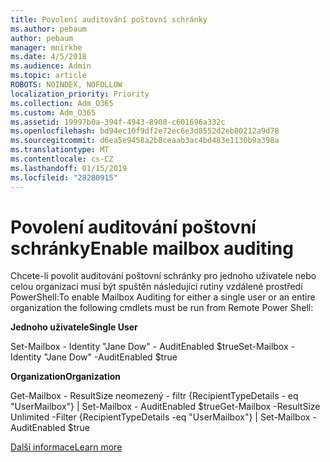 ```yaml
---
title: Povolení auditování poštovní schránky
ms.author: pebaum
author: pebaum
manager: mnirkhe
ms.date: 4/5/2018
ms.audience: Admin
ms.topic: article
ROBOTS: NOINDEX, NOFOLLOW
localization_priority: Priority
ms.collection: Adm_O365
ms.custom: Adm_O365
ms.assetid: 19997b0a-394f-4943-8908-c601696a332c
ms.openlocfilehash: bd94ec10f9df2e72ec6e3d8552d2eb80212a9d78
ms.sourcegitcommit: d6ea5e9458a2b8ceaab3ac4bd483e1130b9a398a
ms.translationtype: MT
ms.contentlocale: cs-CZ
ms.lasthandoff: 01/15/2019
ms.locfileid: "28280915"
---
```

# <a name="enable-mailbox-auditing"></a><span data-ttu-id="5a825-102">Povolení auditování poštovní schránky</span><span class="sxs-lookup"><span data-stu-id="5a825-102">Enable mailbox auditing</span></span>

<span data-ttu-id="5a825-103">Chcete-li povolit auditování poštovní schránky pro jednoho uživatele nebo celou organizaci musí být spuštěn následující rutiny vzdálené prostředí PowerShell:</span><span class="sxs-lookup"><span data-stu-id="5a825-103">To enable Mailbox Auditing for either a single user or an entire organization the following cmdlets must be run from Remote Power Shell:</span></span>
  
 <span data-ttu-id="5a825-104">**Jednoho uživatele**</span><span class="sxs-lookup"><span data-stu-id="5a825-104">**Single User**</span></span>
  
<span data-ttu-id="5a825-105">Set-Mailbox - Identity "Jane Dow" - AuditEnabled $true</span><span class="sxs-lookup"><span data-stu-id="5a825-105">Set-Mailbox -Identity "Jane Dow" -AuditEnabled $true</span></span>
  
 <span data-ttu-id="5a825-106">**Organization**</span><span class="sxs-lookup"><span data-stu-id="5a825-106">**Organization**</span></span>
  
<span data-ttu-id="5a825-107">Get-Mailbox - ResultSize neomezený - filtr {RecipientTypeDetails - eq "UserMailbox"} | Set-Mailbox - AuditEnabled $true</span><span class="sxs-lookup"><span data-stu-id="5a825-107">Get-Mailbox -ResultSize Unlimited -Filter {RecipientTypeDetails -eq "UserMailbox"} | Set-Mailbox -AuditEnabled $true</span></span>
  
[<span data-ttu-id="5a825-108">Další informace</span><span class="sxs-lookup"><span data-stu-id="5a825-108">Learn more</span></span>](https://support.office.com/article/aaca8987-5b62-458b-9882-c28476a66918)
  

